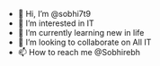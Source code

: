 - 👋 Hi, I’m @sobhi7t9
- 👀 I’m interested in IT
- 🌱 I’m currently learning new in life
- 💞️ I’m looking to collaborate on All IT
- 📫 How to reach me @Sobhirebh

<!---
sobhi7t9/sobhi7t9 is a ✨ special ✨ repository because its `README.md` (this file) appears on your GitHub profile.
You can click the Preview link to take a look at your changes.
--->
